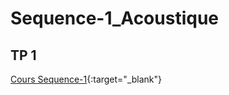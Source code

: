 # Sequence-1_Acoustique

## TP 1

[Cours Sequence-1](./2_Sciences_Seq1_TP1.pdf){:target="_blank"}

 <meta name=viewport content="width=device-width,initial-scale=1">

 <script src="https://cdn.geogebra.org/apps/deployggb.js"></script>

 <div id="ggb-element"></div>

<script>  
    var ggbApp= new GGBApplet({"appName": "graphing", "width":800, "height":600, "showToolBar":true, "showAlgebraInput":true, "showMenuBar":true }, true);
    window.addEventListener("load", function() { 
        ggbApp.inject('ggb-element');
    });
</script>
